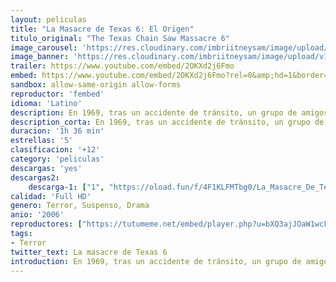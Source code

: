 ```yaml
---
layout: peliculas
title: "La Masacre de Texas 6: El Origen"
titulo_original: "The Texas Chain Saw Massacre 6"
image_carousel: 'https://res.cloudinary.com/imbriitneysam/image/upload/v1546120583/TEXAS6-POSTER-min.jpg'
image_banner: 'https://res.cloudinary.com/imbriitneysam/image/upload/v1546120585/TEXAS6-BANNER-min.jpg'
trailer: https://www.youtube.com/embed/2OKXd2j6Fmo
embed: https://www.youtube.com/embed/2OKXd2j6Fmo?rel=0&amp;hd=1&border=0&wmode=opaque&enablejsapi=1&modestbranding=1&controls=1&showinfo=1
sandbox: allow-same-origin allow-forms
reproductor: 'fembed'
idioma: 'Latino'
description: En 1969, tras un accidente de tránsito, un grupo de amigos es arrastrado por un sheriff texano hasta la casa de la familia Hewitt para ser torturados.
description_corta: En 1969, tras un accidente de tránsito, un grupo de amigos es arrastrado por un sheriff texano hasta la casa de la familia Hewitt para ser torturados.
duracion: '1h 36 min'
estrellas: '5'
clasificacion: '+12'
category: 'peliculas'
descargas: 'yes'
descargas2:
    descarga-1: ["1", "https://oload.fun/f/4F1KLFMTbg0/La_Masacre_De_Texas_El_Inicio_%282006%29_Brrip.720.cast.mp4", "https://www.google.com/s2/favicons?domain=openload.co","OpenLoad","https://res.cloudinary.com/imbriitneysam/image/upload/v1541473684/mexico.png", "Latino", "Full HD"]
calidad: 'Full HD'
genero: Terror, Suspenso, Drama
anio: '2006'
reproductores: ["https://tutumeme.net/embed/player.php?u=bXQ3ajJOaW1wcFRGcEs2VW5XRGExTlRPMytmUnc3bHVwcWhoenVIUjI5SHF5TlNwc0taaG1jN2gwZHZSNTlIRHVhV2tZWitkNUtDVDNOL1ZvYW1rYjJob202UT0"]
tags:
- Terror
twitter_text: La masacre de Texas 6
introduction: En 1969, tras un accidente de tránsito, un grupo de amigos es arrastrado por un sheriff texano hasta la casa de la familia Hewitt para ser torturados.
---
```



 







